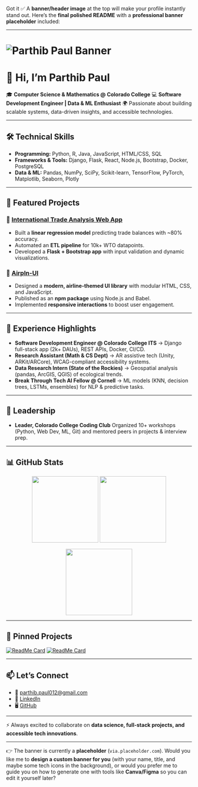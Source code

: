 Got it ✅ A **banner/header image** at the top will make your profile instantly stand out. Here’s the **final polished README** with a **professional banner placeholder** included:

---

# ![Parthib Paul Banner](https://via.placeholder.com/1200x300.png?text=Parthib+Paul+%7C+Software+Engineer+%26+ML+Enthusiast)

# 👋 Hi, I’m Parthib Paul

🎓 **Computer Science & Mathematics @ Colorado College**
💻 **Software Development Engineer | Data & ML Enthusiast**
🌍 Passionate about building scalable systems, data-driven insights, and accessible technologies.

---

## 🛠️ Technical Skills

* **Programming:** Python, R, Java, JavaScript, HTML/CSS, SQL
* **Frameworks & Tools:** Django, Flask, React, Node.js, Bootstrap, Docker, PostgreSQL
* **Data & ML:** Pandas, NumPy, SciPy, Scikit-learn, TensorFlow, PyTorch, Matplotlib, Seaborn, Plotly

---

## 🚀 Featured Projects

### 🔹 [International Trade Analysis Web App](https://github.com/parthib-paul/International-Trade-Analysis)

* Built a **linear regression model** predicting trade balances with ~80% accuracy.
* Automated an **ETL pipeline** for 10k+ WTO datapoints.
* Developed a **Flask + Bootstrap app** with input validation and dynamic visualizations.

### 🔹 [Airpln-UI](https://devpost.com/software/airpln-ui)

* Designed a **modern, airline-themed UI library** with modular HTML, CSS, and JavaScript.
* Published as an **npm package** using Node.js and Babel.
* Implemented **responsive interactions** to boost user engagement.

---

## 💼 Experience Highlights

* **Software Development Engineer @ Colorado College ITS** → Django full-stack app (2k+ DAUs), REST APIs, Docker, CI/CD.
* **Research Assistant (Math & CS Dept)** → AR assistive tech (Unity, ARKit/ARCore), WCAG-compliant accessibility systems.
* **Data Research Intern (State of the Rockies)** → Geospatial analysis (pandas, ArcGIS, QGIS) of ecological trends.
* **Break Through Tech AI Fellow @ Cornell** → ML models (KNN, decision trees, LSTMs, ensembles) for NLP & predictive tasks.

---

## 🌱 Leadership

* **Leader, Colorado College Coding Club**
  Organized 10+ workshops (Python, Web Dev, ML, Git) and mentored peers in projects & interview prep.

---

## 📊 GitHub Stats

<p align="center">
  <img src="https://github-readme-stats.vercel.app/api?username=parthib-paul&show_icons=true&theme=radical&hide_border=true" height="180"/>
  <img src="https://github-readme-stats.vercel.app/api/top-langs/?username=parthib-paul&layout=compact&theme=radical&hide_border=true" height="180"/>
</p>  

<p align="center">
  <img src="https://streak-stats.demolab.com?user=parthib-paul&theme=radical&hide_border=true" height="180"/>
</p>  

---

## 📌 Pinned Projects

[![ReadMe Card](https://github-readme-stats.vercel.app/api/pin/?username=parthib-paul&repo=International-Trade-Analysis&theme=radical)](https://github.com/parthib-paul/International-Trade-Analysis)
[![ReadMe Card](https://github-readme-stats.vercel.app/api/pin/?username=parthib-paul&repo=Airpln-UI&theme=radical)](https://devpost.com/software/airpln-ui)

---

## 📫 Let’s Connect

* 📧 [parthib.paul012@gmail.com](mailto:parthib.paul012@gmail.com)
* 🔗 [LinkedIn](https://www.linkedin.com/in/parthib-paul/)
* 🖥️ [GitHub](https://github.com/parthib-paul)

---

⚡ Always excited to collaborate on **data science, full-stack projects, and accessible tech innovations**.

---

👉 The banner is currently a **placeholder** (`via.placeholder.com`).
Would you like me to **design a custom banner for you** (with your name, title, and maybe some tech icons in the background), or would you prefer me to guide you on how to generate one with tools like **Canva/Figma** so you can edit it yourself later? 